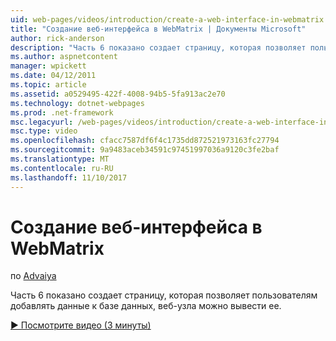 ```yaml
---
uid: web-pages/videos/introduction/create-a-web-interface-in-webmatrix
title: "Создание веб-интерфейса в WebMatrix | Документы Microsoft"
author: rick-anderson
description: "Часть 6 показано создает страницу, которая позволяет пользователям добавлять данные к базе данных, веб-узла можно вывести ее."
ms.author: aspnetcontent
manager: wpickett
ms.date: 04/12/2011
ms.topic: article
ms.assetid: a0529495-422f-4008-94b5-5fa913ac2e70
ms.technology: dotnet-webpages
ms.prod: .net-framework
msc.legacyurl: /web-pages/videos/introduction/create-a-web-interface-in-webmatrix
msc.type: video
ms.openlocfilehash: cfacc7587df6f4c1735dd872521973163fc27794
ms.sourcegitcommit: 9a9483aceb34591c97451997036a9120c3fe2baf
ms.translationtype: MT
ms.contentlocale: ru-RU
ms.lasthandoff: 11/10/2017
---
```

<a name="create-a-web-interface-in-webmatrix"></a>Создание веб-интерфейса в WebMatrix
====================
по [Advaiya](https://twitter.com/Advaiyasolns)

Часть 6 показано создает страницу, которая позволяет пользователям добавлять данные к базе данных, веб-узла можно вывести ее.

[&#9654; Посмотрите видео (3 минуты)](https://channel9.msdn.com/Blogs/ASP-NET-Site-Videos/create-a-web-interface-in-webmatrix)

